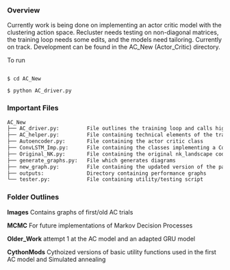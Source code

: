### Overview  

Currently work is being done on implementing an actor critic model with the clustering action space. Recluster needs testing on non-diagonal matrices, the training loop needs some edits, and the models need tailoring. Currently on track. Development can be found in the AC_New (Actor_Critic) directory.  


To run 

``` 

$ cd AC_New 

$ python AC_driver.py 

``` 
### Important Files 

```bash
AC_New
├── AC_driver.py:         File outlines the training loop and calls high level functions
├── AC_helper.py:         File containing technical elements of the training loop
├── Autoencoder.py:       File containing the actor critic class
├── ConvLSTM_Imp.py:      File containing the classes implementing a ConvLSTM in pytorch
├── Original_NK.py:       File containing the original nk_landscape code
├── generate_graphs.py:   File which generates diagrams
├── new_graph.py:         File containing the updated version of the partial copying social network
├── outputs:              Directory containing performance graphs
└── tester.py:            File containing utility/testing script
```

### Folder Outlines 
**Images** Contains graphs of first/old AC trials 

**MCMC** For future implementations of Markov Decision Processes 

**Older_Work** attempt 1 at the AC model and an adapted GRU model   

**CythonMods** Cythoized versions of basic utility functions used in the first AC model and Simulated annealing 